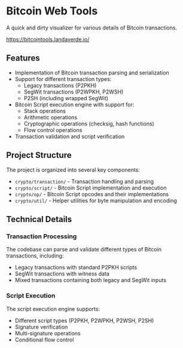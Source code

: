 # Bitcoin Web Tools

A quick and dirty visualizer for various details of Bitcoin transactions.

https://bitcointools.landaverde.io/

## Features

- Implementation of Bitcoin transaction parsing and serialization
- Support for different transaction types:
  - Legacy transactions (P2PKH)
  - SegWit transactions (P2WPKH, P2WSH)
  - P2SH (including wrapped SegWit)
- Bitcoin Script execution engine with support for:
  - Stack operations
  - Arithmetic operations
  - Cryptographic operations (checksig, hash functions)
  - Flow control operations
- Transaction validation and script verification

## Project Structure

The project is organized into several key components:

- `crypto/transaction/` - Transaction handling and parsing
- `crypto/script/` - Bitcoin Script implementation and execution
- `crypto/op/` - Bitcoin Script opcodes and their implementations
- `crypto/util/` - Helper utilities for byte manipulation and encoding

## Technical Details

### Transaction Processing

The codebase can parse and validate different types of Bitcoin transactions, including:
- Legacy transactions with standard P2PKH scripts
- SegWit transactions with witness data
- Mixed transactions containing both legacy and SegWit inputs

### Script Execution

The script execution engine supports:
- Different script types (P2PKH, P2WPKH, P2WSH, P2SH)
- Signature verification
- Multi-signature operations
- Conditional flow control
